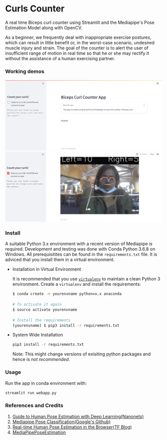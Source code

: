 # Curls Counter

A real time Biceps curl counter using Streamlit and the Mediapipe's Pose Estimation Model along with OpenCV.

As a beginner, we frequently deal with inappropriate exercise postures, which can result in little benefit or, in the worst-case scenario, undesired muscle injury and strain.
The goal of the counter is to alert the user of insufficient range of motion in real time so that he or she may rectify it without the assistance of a human exercising partner. 


### Working demos

![Demo1](/demo/demo1.png)
![Demo2](/demo/demo2.png)


### Install

A suitable Python 3.x environment with a recent version of Mediapipe is required.
Development and testing was done with Conda Python 3.6.8 on Windows.
All prerequisitites can be found in the `requirements.txt` file. It is adviced that you
install them in a virtual environment.
* Installation in Virtual Environment

   It is recommended that you use [`virtualenv`](https://virtualenv.pypa.io/en/stable/installation/)
    to maintain
   a clean Python 3 environment. Create a `virtualenv` and install the requirements:

  ```sh
  $ conda create -n yourenvname python=x.x anaconda

  # To activate it again
  $ source activate yourenvname
            			
  # Install the requirements
  (yourenvname) $ pip3 install -r requirements.txt 
  ```
* System Wide Installation

  ```sh
  pip3 install -r requirements.txt
  ```
  Note: This might change versions of exisiting python packages and hence is *not recommended*.
### Usage

Run the app in conda environment with:
```sh
streamlit run webapp.py
```


### References and Credits

1) [Guide to Human Pose Estimation with Deep Learning(Nanonets)](https://nanonets.com/blog/human-pose-estimation-2d-guide/)
2) [Mediapipe Pose Classification(Google's Github)](https://google.github.io/mediapipe/solutions/pose_classification.html)
3) [Real-time Human Pose Estimation in the Browser(TF Blog)](https://blog.tensorflow.org/2018/05/real-time-human-pose-estimation-in.html)
4) [MediaPipePoseEstimation](https://www.youtube.com/watch?v=EgjwKM3KzGU)
